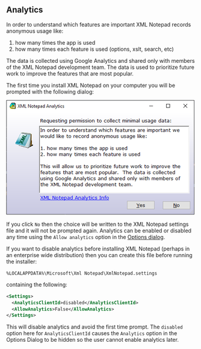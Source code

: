 
## Analytics

In order to understand which features are important XML Notepad records anonymous usage like:

1. how many times the app is used
2. how many times each feature is used (options, xslt, search, etc)

The data is collected using Google Analytics and shared only with members of the XML Notepad
development team. The data is used to prioritize future work to improve the features that are most
popular.

The first time you install XML Notepad on your computer you will be prompted with the following
dialog:

![popup](../assets/images/analytics.png)

If you click `No` then the choice will be written to the XML Notepad settings file and it will not
be prompted again. Analytics can be enabled or disabled any time using the `Allow analytics` option
in the [Options dialog](options.md).

If you want to disable analytics before installing XML Notepad (perhaps in an enterprise wide
distribution) then you can create this file before running the installer:

```
%LOCALAPPDATA%\Microsoft\Xml Notepad\XmlNotepad.settings
```
containing the following:
```xml
<Settings>
  <AnalyticsClientId>disabled</AnalyticsClientId>
  <AllowAnalytics>False</AllowAnalytics>
</Settings>
```

This will disable analytics and avoid the first time prompt. The `disabled` option here for
`AnalyticsClientId` causes the `Analytics` option in the Options Dialog to be hidden so the user
cannot enable analytics later.
